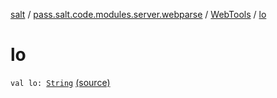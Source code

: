 [salt](../../index.md) / [pass.salt.code.modules.server.webparse](../index.md) / [WebTools](index.md) / [lo](./lo.md)

# lo

`val lo: `[`String`](https://kotlinlang.org/api/latest/jvm/stdlib/kotlin/-string/index.html) [(source)](https://github.com/kurbaniec-tgm/salt/tree/master/code/modules/server/webparse/WebTools.kt#L108)